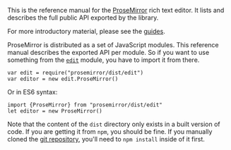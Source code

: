 This is the reference manual for the
[ProseMirror](http://prosemirror.net) rich text editor. It
lists and describes the full public API exported by the library.

For more introductory material, please see the [guides](docs.html).

ProseMirror is distributed as a set of JavaScript modules. This
reference manual describes the exported API per module. So if you want
to use something from the [`edit`](#edit) module, you have to import
it from there.

    var edit = require("prosemirror/dist/edit")
    var editor = new edit.ProseMirror()

Or in ES6 syntax:

    import {ProseMirror} from "prosemirror/dist/edit"
    let editor = new ProseMirror()

Note that the content of the `dist` directory only exists in a built
version of code. If you are getting it from `npm`, you should be fine.
If you manually cloned the
[git repository](https://github.com/prosemirror/prosemirror), you'll
need to `npm install` inside of it first.
